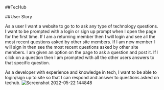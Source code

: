 
##TecHub

##User Story

As a user I want a website to go to to ask any type of technology questions. I want to be prompted with a login or sign up prompt when I open the page for the first time. If I am a returning member then I will login and see all the most recent questions asked by other site members. If I am new member I will sign in then see the most recent questions asked by other site members. I am given an option on the page to ask a question and post it. If I click on a question then I am prompted with all the other users answers to that specific question.

As a developer with experience and knowledge in tech, I want to be able to login/sign up to site so that I can respond and answer to questions asked on techub.
![Screenshot 2022-05-22 144848](https://user-images.githubusercontent.com/97009239/169713275-12e0ff3d-9a8f-45f4-98fe-45e19b0c0dab.png)
